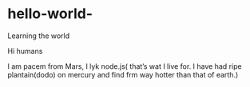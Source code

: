 # hello-world-
Learning the world

Hi humans

I am pacem from Mars, I lyk node.js( that’s wat I live for.
I have had ripe plantain(dodo) on mercury and find frm way hotter than that of earth.) 
